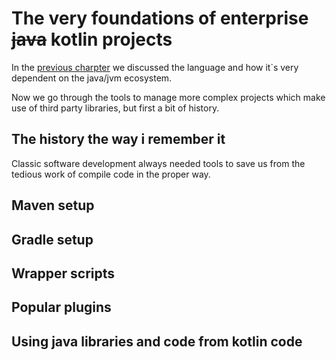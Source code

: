 # The very foundations of enterprise ~~java~~ kotlin projects

In the [previous charpter][0300] we discussed the language and how it`s  very
dependent on the java/jvm ecosystem.

Now we go through the tools to manage more complex projects which make use of
third party libraries, but first a bit of history.

## The history the way i remember it

Classic software development always needed tools to save us from the tedious
work of compile code in the proper way.

## Maven setup

## Gradle setup

## Wrapper scripts

## Popular plugins

## Using java libraries and code from kotlin code

[0300]: ./0011-kotlin-basics.md
